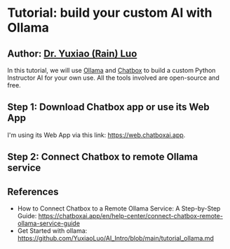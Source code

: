 # Tutorial: build your custom AI with Ollama
## Author: [Dr. Yuxiao (Rain) Luo](https://github.com/YuxiaoLuo)

In this tutorial, we will use [Ollama]() and [Chatbox](https://chatboxai.app/en) to build a custom Python Instructor AI for your own use. All the tools involved are open-source and free. 

## Step 1: Download Chatbox app or use its Web App

I'm using its Web App via this link: https://web.chatboxai.app.

## Step 2: Connect Chatbox to remote Ollama service


## References

- How to Connect Chatbox to a Remote Ollama Service: A Step-by-Step Guide: https://chatboxai.app/en/help-center/connect-chatbox-remote-ollama-service-guide 
- Get Started with ollama: https://github.com/YuxiaoLuo/AI_Intro/blob/main/tutorial_ollama.md
